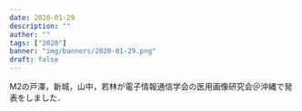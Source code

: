 ```yaml
---
date: 2020-01-29
description: ""
auther: ""
tags: ["2020"]
banner: "img/banners/2020-01-29.png"
draft: false
---
```


M2の戸澤，新城，山中，若林が電子情報通信学会の医用画像研究会＠沖縄で発表をしました．​
<!--more-->